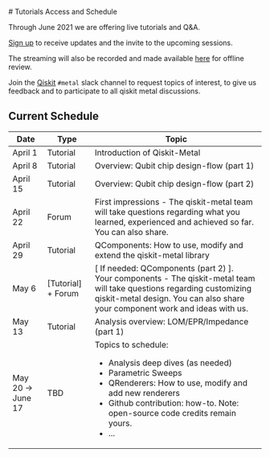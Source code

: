 ﻿﻿# Tutorials Access and Schedule

Through June 2021 we are offering live tutorials and Q&A.

[Sign up](https://airtable.com/shrxQEgKqZCf319F3) to receive updates and the invite to the upcoming sessions.

The streaming will also be recorded and made available [here](https://www.youtube.com/playlist?list=PLOFEBzvs-VvqHl5ZqVmhB_FcSqmLufsjb) for offline review.

Join the [Qiskit](https://ibm.co/joinqiskitslack) `#metal` slack channel to request topics of interest, to give us feedback and to participate to all qiskit metal discussions.

## Current Schedule
| Date | Type | Topic | 
| -------------------- | -------------------- | ------------------------------------ |
| April 1 | Tutorial | Introduction of Qiskit-Metal |
| April 8 | Tutorial | Overview: Qubit chip design-flow (part 1) |
| April 15 | Tutorial | Overview: Qubit chip design-flow (part 2) |
| April 22 | Forum | First impressions - The qiskit-metal team will take questions regarding what you learned, experienced and achieved so far. You can also share. |
| April 29 | Tutorial | QComponents: How to use, modify and extend the qiskit-metal library |
| May 6 | [Tutorial] + Forum | [ If needed: QComponents (part 2) ].<br>Your components - The qiskit-metal team will take questions regarding customizing qiskit-metal design. You can also share your component work and ideas with us. |
| May 13 | Tutorial | Analysis overview: LOM/EPR/Impedance (part 1) |
| May 20 &rightarrow; June 17 | TBD | Topics to schedule:<ul><li>Analysis deep dives (as needed)</li><li>Parametric Sweeps</li><li>QRenderers: How to use, modify and add new renderers</li><li>Github contribution: how-to. Note: open-source code credits remain yours.</li><li>...</li></ul> |
